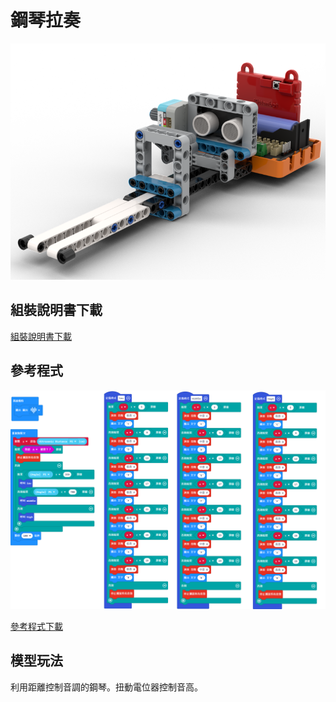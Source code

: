 # 鋼琴拉奏

![](../images/piano.png)

## 組裝說明書下載

[組裝說明書下載](https://drive.google.com/drive/folders/1wg_edUZFrqyUONA0FJ6vFBkGArRsfnf4?usp=sharing)

## 參考程式

![](../images/piano_code.png)

[參考程式下載](https://makecode.microbit.org/_WMPXPP522Fqt)

## 模型玩法

利用距離控制音調的鋼琴。扭動電位器控制音高。